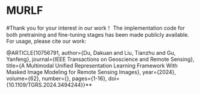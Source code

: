 # MURLF
#Thank you for your interest in our work！
The implementation code for both pretraining and fine-tuning stages has been made publicly available. For usage, please cite our work:

@ARTICLE{10756791,
author={Du, Dakuan and Liu, Tianzhu and Gu, Yanfeng},
journal={IEEE Transactions on Geoscience and Remote Sensing},
title={A Multimodal Unified Representation Learning Framework With Masked Image Modeling for Remote Sensing Images},
year={2024},
volume={62},
number={},
pages={1-16},
doi={10.1109/TGRS.2024.3494244}}**
